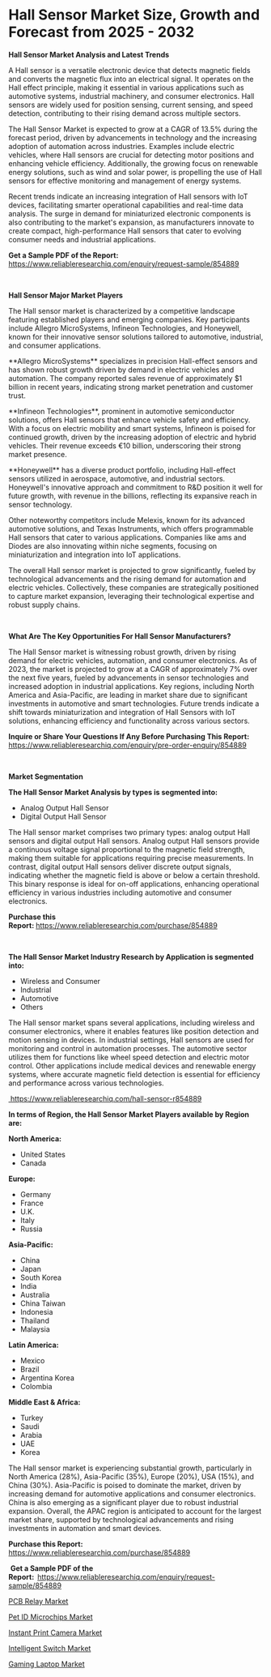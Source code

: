 <p><h1>Hall Sensor Market Size, Growth and Forecast from 2025 - 2032</h1></p><p><strong>Hall Sensor Market Analysis and Latest Trends</strong></p>
<p><p>A Hall sensor is a versatile electronic device that detects magnetic fields and converts the magnetic flux into an electrical signal. It operates on the Hall effect principle, making it essential in various applications such as automotive systems, industrial machinery, and consumer electronics. Hall sensors are widely used for position sensing, current sensing, and speed detection, contributing to their rising demand across multiple sectors.</p><p>The Hall Sensor Market is expected to grow at a CAGR of 13.5% during the forecast period, driven by advancements in technology and the increasing adoption of automation across industries. Examples include electric vehicles, where Hall sensors are crucial for detecting motor positions and enhancing vehicle efficiency. Additionally, the growing focus on renewable energy solutions, such as wind and solar power, is propelling the use of Hall sensors for effective monitoring and management of energy systems.</p><p>Recent trends indicate an increasing integration of Hall sensors with IoT devices, facilitating smarter operational capabilities and real-time data analysis. The surge in demand for miniaturized electronic components is also contributing to the market's expansion, as manufacturers innovate to create compact, high-performance Hall sensors that cater to evolving consumer needs and industrial applications.</p></p>
<p><strong>Get a Sample PDF of the Report:&nbsp;</strong> <a href="https://www.reliableresearchiq.com/enquiry/request-sample/854889?utm_campaign=1129&utm_medium=2&utm_source=Github&utm_content=ia&utm_term=06042025&utm_id=hall-sensor">https://www.reliableresearchiq.com/enquiry/request-sample/854889</a></p>
<p>&nbsp;</p>
<p><strong>Hall Sensor Major Market Players</strong></p>
<p><p>The Hall sensor market is characterized by a competitive landscape featuring established players and emerging companies. Key participants include Allegro MicroSystems, Infineon Technologies, and Honeywell, known for their innovative sensor solutions tailored to automotive, industrial, and consumer applications.</p><p>**Allegro MicroSystems** specializes in precision Hall-effect sensors and has shown robust growth driven by demand in electric vehicles and automation. The company reported sales revenue of approximately $1 billion in recent years, indicating strong market penetration and customer trust.</p><p>**Infineon Technologies**, prominent in automotive semiconductor solutions, offers Hall sensors that enhance vehicle safety and efficiency. With a focus on electric mobility and smart systems, Infineon is poised for continued growth, driven by the increasing adoption of electric and hybrid vehicles. Their revenue exceeds €10 billion, underscoring their strong market presence.</p><p>**Honeywell** has a diverse product portfolio, including Hall-effect sensors utilized in aerospace, automotive, and industrial sectors. Honeywell's innovative approach and commitment to R&D position it well for future growth, with revenue in the billions, reflecting its expansive reach in sensor technology.</p><p>Other noteworthy competitors include Melexis, known for its advanced automotive solutions, and Texas Instruments, which offers programmable Hall sensors that cater to various applications. Companies like ams and Diodes are also innovating within niche segments, focusing on miniaturization and integration into IoT applications.</p><p>The overall Hall sensor market is projected to grow significantly, fueled by technological advancements and the rising demand for automation and electric vehicles. Collectively, these companies are strategically positioned to capture market expansion, leveraging their technological expertise and robust supply chains.</p></p>
<p>&nbsp;</p>
<p><strong>What Are The Key Opportunities For Hall Sensor Manufacturers?</strong></p>
<p><p>The Hall Sensor market is witnessing robust growth, driven by rising demand for electric vehicles, automation, and consumer electronics. As of 2023, the market is projected to grow at a CAGR of approximately 7% over the next five years, fueled by advancements in sensor technologies and increased adoption in industrial applications. Key regions, including North America and Asia-Pacific, are leading in market share due to significant investments in automotive and smart technologies. Future trends indicate a shift towards miniaturization and integration of Hall Sensors with IoT solutions, enhancing efficiency and functionality across various sectors.</p></p>
<p><strong>Inquire or Share Your Questions If Any Before Purchasing This Report:</strong> <a href="https://www.reliableresearchiq.com/enquiry/pre-order-enquiry/854889?utm_campaign=1129&utm_medium=2&utm_source=Github&utm_content=ia&utm_term=06042025&utm_id=hall-sensor">https://www.reliableresearchiq.com/enquiry/pre-order-enquiry/854889</a></p>
<p>&nbsp;</p>
<p><strong>Market Segmentation</strong></p>
<p><strong>The Hall Sensor Market Analysis by types is segmented into:</strong></p>
<p><ul><li>Analog Output Hall Sensor</li><li>Digital Output Hall Sensor</li></ul></p>
<p><p>The Hall sensor market comprises two primary types: analog output Hall sensors and digital output Hall sensors. Analog output Hall sensors provide a continuous voltage signal proportional to the magnetic field strength, making them suitable for applications requiring precise measurements. In contrast, digital output Hall sensors deliver discrete output signals, indicating whether the magnetic field is above or below a certain threshold. This binary response is ideal for on-off applications, enhancing operational efficiency in various industries including automotive and consumer electronics.</p></p>
<p><strong>Purchase this Report:&nbsp;</strong><a href="https://www.reliableresearchiq.com/purchase/854889?utm_campaign=1129&utm_medium=2&utm_source=Github&utm_content=ia&utm_term=06042025&utm_id=hall-sensor">https://www.reliableresearchiq.com/purchase/854889</a></p>
<p>&nbsp;</p>
<p><strong>The Hall Sensor Market Industry Research by Application is segmented into:</strong></p>
<p><ul><li>Wireless and Consumer</li><li>Industrial</li><li>Automotive</li><li>Others</li></ul></p>
<p><p>The Hall sensor market spans several applications, including wireless and consumer electronics, where it enables features like position detection and motion sensing in devices. In industrial settings, Hall sensors are used for monitoring and control in automation processes. The automotive sector utilizes them for functions like wheel speed detection and electric motor control. Other applications include medical devices and renewable energy systems, where accurate magnetic field detection is essential for efficiency and performance across various technologies.</p></p>
<p><a href="https://www.reliableresearchiq.com/hall-sensor-r854889?utm_campaign=1129&utm_medium=2&utm_source=Github&utm_content=ia&utm_term=06042025&utm_id=hall-sensor">&nbsp;https://www.reliableresearchiq.com/hall-sensor-r854889</a></p>
<p><strong>In terms of Region, the Hall Sensor Market Players available by Region are:</strong></p>
<p>
    <p> <strong> North America: </strong>
        <ul>
            <li>United States</li>
            <li>Canada</li>
        </ul>
        </p> 
    <p> <strong> Europe: </strong>
        <ul>
            <li>Germany</li>
            <li>France</li>
            <li>U.K.</li>
            <li>Italy</li>
            <li>Russia</li>
        </ul>
        </p> 
    <p> <strong> Asia-Pacific: </strong>
        <ul>
            <li>China</li>
            <li>Japan</li>
            <li>South Korea</li>
            <li>India</li>
            <li>Australia</li>
            <li>China Taiwan</li>
            <li>Indonesia</li>
            <li>Thailand</li>
            <li>Malaysia</li>
        </ul>
        </p> 
    <p> <strong> Latin America: </strong>
        <ul>
            <li>Mexico</li>
            <li>Brazil</li>
            <li>Argentina Korea</li>
            <li>Colombia</li>
        </ul>
        </p> 
    <p> <strong> Middle East & Africa: </strong>
        <ul>
            <li>Turkey</li>
            <li>Saudi</li>
            <li>Arabia</li>
            <li>UAE</li>
            <li>Korea</li>
        </ul>
    </p>
    </p>
<p><p>The Hall sensor market is experiencing substantial growth, particularly in North America (28%), Asia-Pacific (35%), Europe (20%), USA (15%), and China (30%). Asia-Pacific is poised to dominate the market, driven by increasing demand for automotive applications and consumer electronics. China is also emerging as a significant player due to robust industrial expansion. Overall, the APAC region is anticipated to account for the largest market share, supported by technological advancements and rising investments in automation and smart devices.</p></p>
<p><strong>Purchase this Report: </strong><a href="https://www.reliableresearchiq.com/purchase/854889?utm_campaign=1129&utm_medium=2&utm_source=Github&utm_content=ia&utm_term=06042025&utm_id=hall-sensor">https://www.reliableresearchiq.com/purchase/854889</a></p>
<p>&nbsp;<strong>Get a Sample PDF of the Report:&nbsp;&nbsp;</strong><a href="https://www.reliableresearchiq.com/enquiry/request-sample/854889?utm_campaign=1129&utm_medium=2&utm_source=Github&utm_content=ia&utm_term=06042025&utm_id=hall-sensor">https://www.reliableresearchiq.com/enquiry/request-sample/854889</a></p>
<p><strong></strong></p>
<p><p><a href="https://github.com/stunzkocotpv/Market-Research-Report-List-1/blob/main/pcb-relay-market.md?utm_campaign=1129&utm_medium=2&utm_source=Github&utm_content=ia&utm_term=06042025&utm_id=hall-sensor">PCB Relay Market</a></p><p><a href="https://github.com/iwanesucices/Market-Research-Report-List-1/blob/main/pet-id-microchips-market.md?utm_campaign=1129&utm_medium=2&utm_source=Github&utm_content=ia&utm_term=06042025&utm_id=hall-sensor">Pet ID Microchips Market</a></p><p><a href="https://github.com/sulvantomppa/Market-Research-Report-List-1/blob/main/instant-print-camera-market.md?utm_campaign=1129&utm_medium=2&utm_source=Github&utm_content=ia&utm_term=06042025&utm_id=hall-sensor">Instant Print Camera Market</a></p><p><a href="https://github.com/hatlepigna2s/Market-Research-Report-List-1/blob/main/intelligent-switch-market.md?utm_campaign=1129&utm_medium=2&utm_source=Github&utm_content=ia&utm_term=06042025&utm_id=hall-sensor">Intelligent Switch Market</a></p><p><a href="https://github.com/snapetylerho/Market-Research-Report-List-1/blob/main/gaming-laptop-market.md?utm_campaign=1129&utm_medium=2&utm_source=Github&utm_content=ia&utm_term=06042025&utm_id=hall-sensor">Gaming Laptop Market</a></p></p>